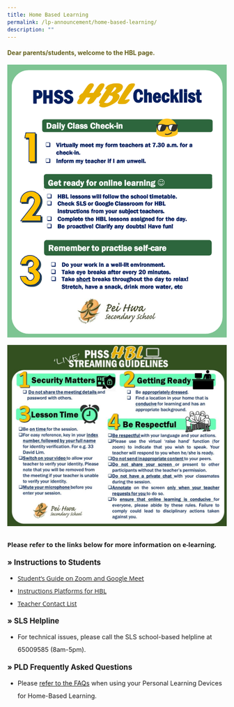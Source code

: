 ```yaml
---
title: Home Based Learning
permalink: /lp-announcement/home-based-learning/
description: ""
---
```

<h4 style="color:#635f1a;font-weight:bold">Dear parents/students, welcome to the HBL page.</h4>

<img src="/images/student-hbl-checklist-2023-1.png"> <br>

<img src="/images/LIVE_Streaming_Guidelines-1024x843.jpeg">

<p style="margin-top:25px;font-size:14.5px; line-height:2;font-family:Open Sans;"><strong>Please refer to the links below for more information on e-learning.</strong></p>

<p style="margin-top:15.5px;font-size:17px;"><strong>&raquo;&nbsp;Instructions to Students</strong></p>

<ul style="margin-top:-5px;">
<li style="font-size:14.5px; line-height:2;font-family:Open Sans;"><a href="https://drive.google.com/file/d/1zze4BCpJELyFj3Ym0pwRQEtZmpvV3ob3/view" target="_blank" rel="noopener noreferrer">Student&rsquo;s Guide on Zoom and Google Meet</a>
	</li>
<li style="font-size:14.5px; line-height:2;font-family:Open Sans;"><a href="https://drive.google.com/drive/folders/1UZlKUOoJ5iZyySynszNj3e7HVJV91Mo0?usp=sharing" target="_blank" rel="noopener noreferrer">Instructions Platforms for HBL</a>
	</li>
	<li style="font-size:14.5px; line-height:2;font-family:Open Sans;"><a href="https://drive.google.com/drive/u/1/folders/1rgbES6RnlRk0JKFuzZHjrghdm_qug6Hp" target="_blank" rel="noopener noreferrer">Teacher Contact List</a>
	</li>
</ul>

<p style="margin-top:15.5px;font-size:17px;"><strong>&raquo;&nbsp;SLS Helpline</strong></p>

<ul style="margin-top:-5px;">
	<li style="font-size:14.5px; line-height:2;">For technical issues, please call the SLS school-based helpline at 65009585 (8am-5pm).</li>
</ul>

<p style="margin-top:15.5px;font-size:17px;"><strong>&raquo;&nbsp;PLD Frequently Asked Questions</strong></p>

<ul style="margin-top:-5px;">
	<li style="font-size:14.5px; line-height:2;">Please&nbsp;<a href="/pld-faqs/" target="_blank" rel="noopener noreferrer">refer to the FAQs</a>&nbsp;when using your Personal Learning Devices for Home-Based Learning.</p>
</li>
</ul>